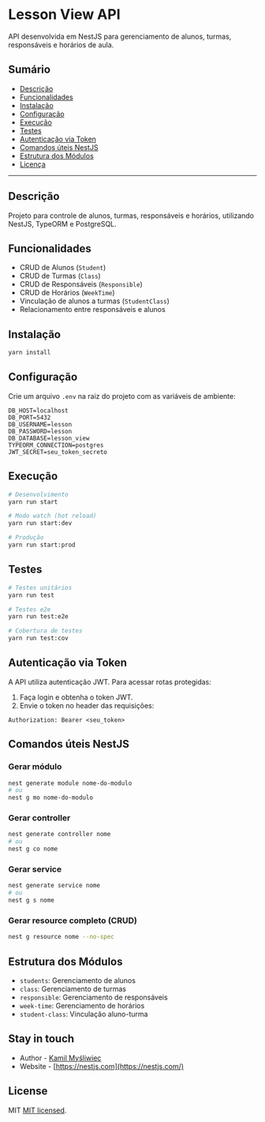 # Lesson View API

API desenvolvida em NestJS para gerenciamento de alunos, turmas, responsáveis e horários de aula.

## Sumário

- [Descrição](#descrição)
- [Funcionalidades](#funcionalidades)
- [Instalação](#instalação)
- [Configuração](#configuração)
- [Execução](#execução)
- [Testes](#testes)
- [Autenticação via Token](#autenticação-via-token)
- [Comandos úteis NestJS](#comandos-úteis-nestjs)
- [Estrutura dos Módulos](#estrutura-dos-módulos)
- [Licença](#licença)

---

## Descrição

Projeto para controle de alunos, turmas, responsáveis e horários, utilizando NestJS, TypeORM e PostgreSQL.

## Funcionalidades

- CRUD de Alunos (`Student`)
- CRUD de Turmas (`Class`)
- CRUD de Responsáveis (`Responsible`)
- CRUD de Horários (`WeekTime`)
- Vinculação de alunos a turmas (`StudentClass`)
- Relacionamento entre responsáveis e alunos

## Instalação

```bash
yarn install
```

## Configuração

Crie um arquivo `.env` na raiz do projeto com as variáveis de ambiente:

```
DB_HOST=localhost
DB_PORT=5432
DB_USERNAME=lesson
DB_PASSWORD=lesson
DB_DATABASE=lesson_view
TYPEORM_CONNECTION=postgres
JWT_SECRET=seu_token_secreto
```

## Execução

```bash
# Desenvolvimento
yarn run start

# Modo watch (hot reload)
yarn run start:dev

# Produção
yarn run start:prod
```

## Testes

```bash
# Testes unitários
yarn run test

# Testes e2e
yarn run test:e2e

# Cobertura de testes
yarn run test:cov
```

## Autenticação via Token

A API utiliza autenticação JWT. Para acessar rotas protegidas:

1. Faça login e obtenha o token JWT.
2. Envie o token no header das requisições:

```
Authorization: Bearer <seu_token>
```

## Comandos úteis NestJS

### Gerar módulo

```bash
nest generate module nome-do-modulo
# ou
nest g mo nome-do-modulo
```

### Gerar controller

```bash
nest generate controller nome
# ou
nest g co nome
```

### Gerar service

```bash
nest generate service nome
# ou
nest g s nome
```

### Gerar resource completo (CRUD)

```bash
nest g resource nome --no-spec
```

## Estrutura dos Módulos

- `students`: Gerenciamento de alunos
- `class`: Gerenciamento de turmas
- `responsible`: Gerenciamento de responsáveis
- `week-time`: Gerenciamento de horários
- `student-class`: Vinculação aluno-turma

## Stay in touch

- Author - [Kamil Myśliwiec](https://kamilmysliwiec.com)
- Website - [https://nestjs.com](https://nestjs.com/)

## License

MIT [MIT licensed](LICENSE).
